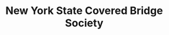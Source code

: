 ---
layout: repo
title: "New York State Covered Bridge Society"
id: 18811
permalink: repos/18811/
---
